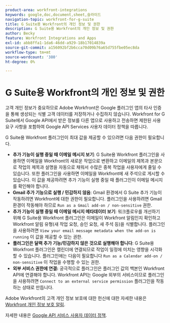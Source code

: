 ```yaml
---
product-area: workfront-integrations
keywords: google,doc,document,sheet,슬라이드
navigation-topic: workfront-for-g-suite
title: G Suite용 Workfront의 개인 정보 및 권한
description: G Suite용 Workfront의 개인 정보 및 권한
author: Becky
feature: Workfront Integrations and Apps
exl-id: abb8ffa1-1da6-46dd-a929-18b17014839a
source-git-commit: a156092bf2b6cca70d09b76a65d755fbe05ec8da
workflow-type: tm+mt
source-wordcount: '380'
ht-degree: 0%

---
```


# G Suite용 Workfront의 개인 정보 및 권한

고객 개인 정보가 중요하므로 Adobe Workfront은 Google 플러그인 앱의 타사 인증을 통해 생성되는 식별 고객 데이터를 저장하거나 수집하지 않습니다. Workfront for G Suite에서 Google API에서 받은 정보를 다른 앱으로 사용하고 전송하면 제한된 사용 요구 사항을 포함하여 Google API Services 사용자 데이터 정책을 따릅니다.

G Suite용 Workfront 플러그인이 최대 값을 제공할 수 있으려면 다음 권한이 필요합니다.

* **추가 기능이 실행 중일 때 이메일 메시지 보기**: G Suite용 Workfront 플러그인을 사용하면 이메일을 Workfront의 새로운 작업으로 변환하고 이메일의 제목과 본문으로 작업의 제목과 설명을 자동으로 채워서 수많은 중복 작업을 사용자에게 줄일 수 있습니다. 또한 플러그인을 사용하면 이메일을 Workfront에 새 주석으로 게시할 수 있습니다. 이 값을 제공하려면 추가 기능이 실행 중일 때 플러그인이 이메일 메시지를 확인해야 합니다.
* **Gmail 추가 기능으로 실행 / 민감하지 않음**: Gmail 환경에서 G Suite 추가 기능이 작동하려면 Workfront에 대한 권한이 필요합니다. 플러그인을 사용하려면 Gmail 환경이 작동해야 하므로 `Run as a Gmail add-on / non-sensitive` 권한.
* **추가 기능이 실행 중일 때 이메일 메시지 메타데이터 보기**: 워크플로우를 개선하기 위해 G Suite용 Workfront 플러그인은 이메일이 Workfront 알림인지 확인하고 Workfront 알림 유형(새 작업 요청, 승인 요청, 새 주석 등)을 식별합니다. 플러그인을 사용하려면 `View your email message metadata when the add-on is running` 이 값을 제공할 수 있는 권한.
* **플러그인은 달력 추가 기능/민감하지 않은 것으로 실행해야 합니다**: G Suite용 Workfront 플러그인은 캘린더에 연결되므로 작업이 일정에 미치는 영향을 시각화할 수 있습니다. 플러그인에는 다음이 필요합니다 `Run as a Calendar add-on / non-sensitive` 이 작업을 수행할 수 있는 권한.
* **외부 서비스 권한에 연결:** 궁극적으로 플러그인은 플러그인 값의 백본인 Workfront API에 연결해야 합니다. Workfront API는 Google 외부의 서비스이므로 플러그인을 사용하려면 `Connect to an external service permission` 플러그인을 작동하는 상태로 만듭니다.

Adobe Workfront의 고객 개인 정보 보호에 대한 헌신에 대한 자세한 내용은 [Workfront 개인 정보 보호 알림](https://www.adobe.com/content/dam/cc/en/legal/terms/enterprise/pdfs/Privacy-Notice-and-Privacy-Shield-Statement-Adobe-Workfront.pdf).

자세한 내용은 [Google API 서비스 사용자 데이터 정책](https://developers.google.com/terms/api-services-user-data-policy).

